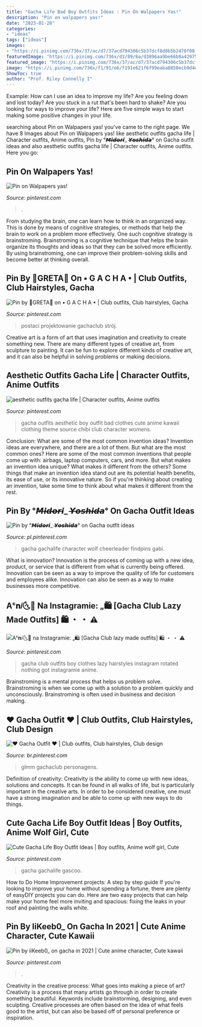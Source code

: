 ```yaml
---
title: "Gacha Life Bad Boy Outfits Ideas : Pin On Walpapers Yas!"
description: "Pin on walpapers yas!"
date: "2023-01-28"
categories:
- "ideas"
tags: ["ideas"]
images:
- "https://i.pinimg.com/736x/37/ac/d7/37acd794306c5b37dcf8d8b5b2470f00.jpg"
featuredImage: "https://i.pinimg.com/736x/d3/89/6a/d3896aa9be66b8a42975ce44cc8bb5d2.jpg"
featured_image: "https://i.pinimg.com/736x/37/ac/d7/37acd794306c5b37dcf8d8b5b2470f00.jpg"
image: "https://i.pinimg.com/736x/f1/91/e6/f191e621f6f99eaba8850ecb9d4efff6.jpg"
ShowToc: true
author: "Prof. Riley Connelly I"
---
```



Example: How can I use an idea to improve my life?
Are you feeling down and lost today? Are you stuck in a rut that's been hard to shake? Are you looking for ways to improve your life? Here are five simple ways to start making some positive changes in your life.

	

		
searching about Pin on Walpapers yas! you've came to the right page. We have 8 Images about Pin on Walpapers yas! like aesthetic outfits gacha life | Character outfits, Anime outfits, Pin by °𝙈̶𝙞̶𝙙̶𝙤̶𝙧̶𝙞̶_ 𝙔̶𝙤̶𝙨̶𝙝̶𝙞̶𝙙̶𝙖̶° on Gacha outfit ideas and also aesthetic outfits gacha life | Character outfits, Anime outfits. Here you go:
		
    
## Pin On Walpapers Yas!

<img loading=lazy src="https://i.pinimg.com/736x/d3/89/6a/d3896aa9be66b8a42975ce44cc8bb5d2.jpg" onerror="this.onerror=null;this.src='https://tse3.mm.bing.net/th?id=OIP.1eqDOsumYTZN2B1Y3BkxqgHaHb&amp;pid=15.1';" alt="Pin on Walpapers yas!">

_Source: pinterest.com_

>. 

	

From studying the brain, one can learn how to think in an organized way. This is done by means of cognitive strategies, or methods that help the brain to work on a problem more effectively. One such cognitive strategy is brainstroming. Brainstroming is a cognitive technique that helps the brain organize its thoughts and ideas so that they can be solved more efficiently. By using brainstroming, one can improve their problem-solving skills and become better at thinking overall.

    
## Pin By 🌺GRETA🌺 On • G A C H A • | Club Outfits, Club Hairstyles, Gacha

<img loading=lazy src="https://i.pinimg.com/736x/6c/c8/d5/6cc8d58acf0c478b5194901240ec4f44.jpg" onerror="this.onerror=null;this.src='https://tse3.mm.bing.net/th?id=OIP.wlwxaO3UD2QigvYyCqnKAAHaHT&amp;pid=15.1';" alt="Pin by 🌺GRETA🌺 on • G A C H A • | Club outfits, Club hairstyles, Gacha">

_Source: pinterest.com_

>postaci projektowanie gachaclub strój. 

	

Creative art is a form of art that uses imagination and creativity to create something new. There are many different types of creative art, from sculpture to painting. It can be fun to explore different kinds of creative art, and it can also be helpful in solving problems or making decisions.

    
## Aesthetic Outfits Gacha Life | Character Outfits, Anime Outfits

<img loading=lazy src="https://i.pinimg.com/736x/b7/84/ea/b784ea6d5b0549f0a0cca73120d8f7db.jpg" onerror="this.onerror=null;this.src='https://tse4.mm.bing.net/th?id=OIP.6PKMjmg75RP1nnEsL2jYxAHaHW&amp;pid=15.1';" alt="aesthetic outfits gacha life | Character outfits, Anime outfits">

_Source: pinterest.com_

>gacha outfits aesthetic boy outfit bad clothes cute anime kawaii clothing theme source chibi club character womens. 

	

Conclusion: What are some of the most common invention ideas?
Invention ideas are everywhere, and there are a lot of them. But what are the most common ones? Here are some of the most common inventions that people come up with: airbags, laptop computers, cars, and more. 
But what makes an invention idea unique? What makes it different from the others? 
Some things that make an invention idea stand out are its potential health benefits, its ease of use, or its innovative nature. So if you're thinking about creating an invention, take some time to think about what makes it different from the rest.

    
## Pin By °𝙈̶𝙞̶𝙙̶𝙤̶𝙧̶𝙞̶_ 𝙔̶𝙤̶𝙨̶𝙝̶𝙞̶𝙙̶𝙖̶° On Gacha Outfit Ideas

<img loading=lazy src="https://i.pinimg.com/736x/13/9c/72/139c72d5a8adaebb56854603da450b9d.jpg" onerror="this.onerror=null;this.src='https://tse2.mm.bing.net/th?id=OIP.KBDHnrLL2x5l_sy13UsA4wHaEK&amp;pid=15.1';" alt="Pin by °𝙈̶𝙞̶𝙙̶𝙤̶𝙧̶𝙞̶_ 𝙔̶𝙤̶𝙨̶𝙝̶𝙞̶𝙙̶𝙖̶° on Gacha outfit ideas">

_Source: pl.pinterest.com_

>gacha gachalife character wolf cheerleader findpins gabi. 

	

What is innovation?
Innovation is the process of coming up with a new idea, product, or service that is different from what is currently being offered. Innovation can be seen as a way to improve the quality of life for customers and employees alike. Innovation can also be seen as a way to make businesses more competitive.

    
## Aᶜ𝐧𝑖🌜🌸 Na Instagramie: „🛍 [Gacha Club Lazy Made Outfits] 🛍 ・ ・ ⚠️

<img loading=lazy src="https://i.pinimg.com/736x/f1/91/e6/f191e621f6f99eaba8850ecb9d4efff6.jpg" onerror="this.onerror=null;this.src='https://tse4.mm.bing.net/th?id=OIP.Naggi6GJeHQjOCd8DsQM8AHaHa&amp;pid=15.1';" alt="Aᶜ𝐧𝑖🌜🌸 na Instagramie: „🛍 [Gacha Club lazy made outfits] 🛍 ・ ・ ⚠️">

_Source: pinterest.com_

>gacha club outfits boy clothes lazy hairstyles instagram rotated nothing got instagramie anime. 

	

Brainstroming is a mental process that helps us problem solve. Brainstroming is when we come up with a solution to a problem quickly and unconsciously. Brainstroming is often used in business and decision making.

    
## ♥ Gacha Outfit ♥ | Club Outfits, Club Hairstyles, Club Design

<img loading=lazy src="https://i.pinimg.com/736x/37/ac/d7/37acd794306c5b37dcf8d8b5b2470f00.jpg" onerror="this.onerror=null;this.src='https://tse2.mm.bing.net/th?id=OIP.q6hIqqXFdRh-gqVu8PEy0wHaLT&amp;pid=15.1';" alt="♥ Gacha Outfit ♥ | Club outfits, Club hairstyles, Club design">

_Source: br.pinterest.com_

>glmm gachaclub personagens. 

	

Definition of creativity:
Creativity is the ability to come up with new ideas, solutions and concepts. It can be found in all walks of life, but is particularly important in the creative arts. In order to be considered creative, one must have a strong imagination and be able to come up with new ways to do things.

    
## Cute Gacha Life Boy Outfit Ideas | Boy Outfits, Anime Wolf Girl, Cute

<img loading=lazy src="https://i.pinimg.com/736x/ce/8c/19/ce8c19bea10f082fa16adeec8a779c66.jpg" onerror="this.onerror=null;this.src='https://tse2.mm.bing.net/th?id=OIP.W7rJQ5VwezdB75bD1fZ24AHaEi&amp;pid=15.1';" alt="Cute Gacha Life Boy Outfit Ideas | Boy outfits, Anime wolf girl, Cute">

_Source: pinterest.com_

>gacha gachalife gascoo. 

	

How to Do Home Improvement projects: A step by step guide
If you're looking to improve your home without spending a fortune, there are plenty of easyDIY projects you can do. Here are two easy projects that can help make your home feel more inviting and spacious: fixing the leaks in your roof and painting the walls white.

    
## Pin By IiKeeb0_ On Gacha In 2021 | Cute Anime Character, Cute Kawaii

<img loading=lazy src="https://i.pinimg.com/736x/23/5e/b3/235eb337a8bb8f4ce7c4b56e1d58fcfb.jpg" onerror="this.onerror=null;this.src='https://tse4.mm.bing.net/th?id=OIP.MTxbYFqhhv9MlqvCdpLOHQHaIj&amp;pid=15.1';" alt="Pin by iiKeeb0_ on gacha in 2021 | Cute anime character, Cute kawaii">

_Source: pinterest.com_

>. 

	

Creativity in the creative process: What goes into making a piece of art?
Creativity is a process that many artists go through in order to create something beautiful. Keywords include brainstorming, designing, and even sculpting. Creative processes are often based on the idea of what feels good to the artist, but can also be based off of personal preference or inspiration.

